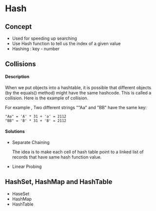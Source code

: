 # Hash
## Concept
* Used for speeding up searching
* Use Hash function to tell us the index of a given value
* Hashing : key - number


## Collisions
#### Description
When we put objects into a hashtable, it is possible that different objects (by the equals() method) might have the same hashcode. This is called a collision. Here is the example of collision. 

For example , Two different strings ""Aa" and "BB" have the same key: 

```
"Aa" = 'A' * 31 + 'a' = 2112
"BB" = 'B' * 31 + 'B' = 2112
```

#### Solutions
* Separate Chaining

	The idea is to make each cell of hash table point to a linked list of records that have same hash 	function value.


* Linear Probing


## HashSet, HashMap and HashTable
* HaseSet
* HashMap
* HashTable